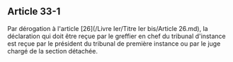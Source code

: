 Article 33-1
----
Par dérogation à l'article [26](/Livre Ier/Titre Ier bis/Article 26.md), la déclaration qui doit être reçue par le
greffier en chef du tribunal d'instance est reçue par le président du tribunal
de première instance ou par le juge chargé de la section détachée.
